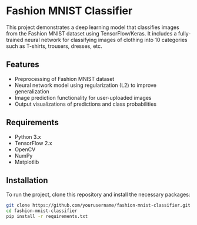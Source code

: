 # Fashion MNIST Classifier

This project demonstrates a deep learning model that classifies images from the Fashion MNIST dataset using TensorFlow/Keras. It includes a fully-trained neural network for classifying images of clothing into 10 categories such as T-shirts, trousers, dresses, etc.

## Features
- Preprocessing of Fashion MNIST dataset
- Neural network model using regularization (L2) to improve generalization
- Image prediction functionality for user-uploaded images
- Output visualizations of predictions and class probabilities

## Requirements

- Python 3.x
- TensorFlow 2.x
- OpenCV
- NumPy
- Matplotlib

## Installation

To run the project, clone this repository and install the necessary packages:

```bash
git clone https://github.com/yourusername/fashion-mnist-classifier.git
cd fashion-mnist-classifier
pip install -r requirements.txt
